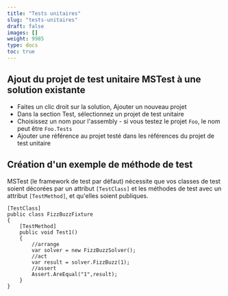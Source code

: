 ```yaml
---
title: "Tests unitaires"
slug: "tests-unitaires"
draft: false
images: []
weight: 9985
type: docs
toc: true
---
```


## Ajout du projet de test unitaire MSTest à une solution existante
* Faites un clic droit sur la solution, Ajouter un nouveau projet
* Dans la section Test, sélectionnez un projet de test unitaire
* Choisissez un nom pour l'assembly - si vous testez le projet `Foo`, le nom peut être `Foo.Tests`
* Ajouter une référence au projet testé dans les références du projet de test unitaire


## Création d'un exemple de méthode de test
MSTest (le framework de test par défaut) nécessite que vos classes de test soient décorées par un attribut `[TestClass]` et les méthodes de test avec un attribut `[TestMethod]`, et qu'elles soient publiques.

    [TestClass]
    public class FizzBuzzFixture
    {
        [TestMethod]
        public void Test1()
        {
            //arrange
            var solver = new FizzBuzzSolver();
            //act
            var result = solver.FizzBuzz(1);
            //assert
            Assert.AreEqual("1",result);
        }
    }

